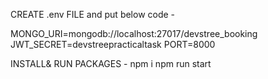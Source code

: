 CREATE .env FILE and put below code -

MONGO_URI=mongodb://localhost:27017/devstree_booking
JWT_SECRET=devstreepracticaltask
PORT=8000

INSTALL& RUN PACKAGES - 
npm i 
npm run start

